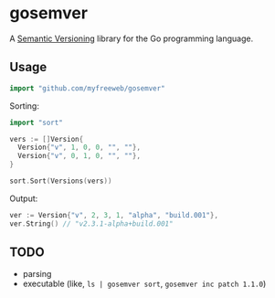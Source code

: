 # gosemver

A [Semantic Versioning](http://semver.org) library for the Go programming language.

## Usage

```go
import "github.com/myfreeweb/gosemver"
```

Sorting:

```go
import "sort"

vers := []Version{
  Version{"v", 1, 0, 0, "", ""},
  Version{"v", 0, 1, 0, "", ""},
}

sort.Sort(Versions(vers))
```

Output:

```go
ver := Version{"v", 2, 3, 1, "alpha", "build.001"},
ver.String() // "v2.3.1-alpha+build.001"
```

## TODO

- parsing
- executable (like, `ls | gosemver sort`, `gosemver inc patch 1.1.0`)
